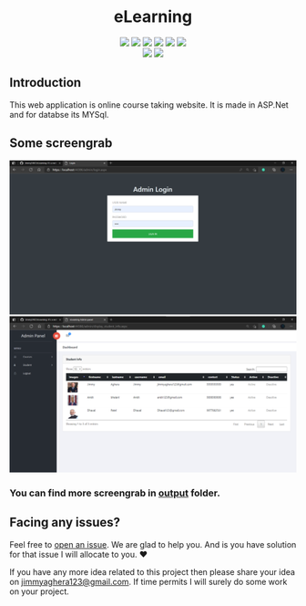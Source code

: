 <h1 align="center">eLearning</h1>
<div align="center">
  
<a href="https://github.com/Jimmy5467/eLearning/stargazers"><img src="https://img.shields.io/github/stars/Jimmy5467/eLearning?style=flat-square"/></a> 
<a href="https://github.com/Jimmy5467/eLearning/network/members"><img src="https://img.shields.io/github/forks/Jimmy5467/eLearning?style=flat-square"/></a> 
<a href="https://github.com/Jimmy5467/eLearning/pullss"><img src="https://img.shields.io/github/issues-pr/Jimmy5467/eLearning?style=flat-square?color=yellow"/></a> 
<a href="https://github.com/Jimmy5467/eLearning/issues"><img src="https://img.shields.io/github/issues/Jimmy5467/eLearning?style=flat-square"/></a> 
<a href="https://github.com/Jimmy5467/eLearning/graphs/contributors"><img src="https://img.shields.io/github/contributors/Jimmy5467/eLearning?style=flat-square&color=orange"/></a> 
<a href="https://github.com/Jimmy5467/eLearning/blob/master/LICENSE"><img src="https://img.shields.io/github/license/Jimmy5467/eLearning?style=flat-square&color=1abc9c"/></a> 
<br>
![](https://img.shields.io/badge/Star-If_Liked-%23FF0000.svg?&style=flat-square&logoColor=white&color=white)
![](https://img.shields.io/badge/Fork-If_you_found_interesting-%23FF0000.svg?&style=flat-square&logoColor=white&color=white)<br>
</div>  

## Introduction
This web application is online course taking website. It is made in ASP.Net and for databse its MYSql.

## Some screengrab
![](https://github.com/Jimmy5467/eLearning/blob/master/output_images/admin_login.png)
![](https://github.com/Jimmy5467/eLearning/blob/master/output_images/current_student.png)
### You can find more screengrab in [output](https://github.com/Jimmy5467/eLearning/tree/master/output_images) folder. ###

## Facing any issues?

Feel free to [open an issue](https://github.com/Jimmy5467/eLearning/issues/new?assignees=&labels=Query&title=Query). We are glad to help you. And is you have solution for that issue I will allocate to you. ❤️ 

If you have any more idea related to this project then please share your idea on jimmyaghera123@gmail.com. If time permits I will surely do some work on your project.


